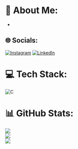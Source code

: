 # 💫 About Me:
-


## 🌐 Socials:
[![Instagram](https://img.shields.io/badge/Instagram-%23E4405F.svg?logo=Instagram&logoColor=white)](https://instagram.com/enessalii42) [![LinkedIn](https://img.shields.io/badge/LinkedIn-%230077B5.svg?logo=linkedin&logoColor=white)](https://linkedin.com/in/enes-ali-germen-51173b206/) 

# 💻 Tech Stack:
![C](https://img.shields.io/badge/c-%2300599C.svg?style=for-the-badge&logo=c&logoColor=white)
# 📊 GitHub Stats:
![](https://github-readme-stats.vercel.app/api?username=EnessAli&theme=dark&hide_border=false&include_all_commits=false&count_private=false)<br/>
![](https://github-readme-streak-stats.herokuapp.com/?user=EnessAli&theme=dark&hide_border=false)<br/>
![](https://github-readme-stats.vercel.app/api/top-langs/?username=EnessAli&theme=dark&hide_border=false&include_all_commits=false&count_private=false&layout=compact)

<!-- Proudly created with GPRM ( https://gprm.itsvg.in ) -->
